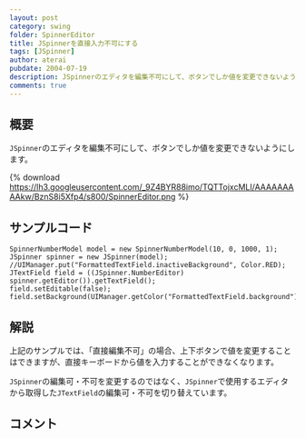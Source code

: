 ```yaml
---
layout: post
category: swing
folder: SpinnerEditor
title: JSpinnerを直接入力不可にする
tags: [JSpinner]
author: aterai
pubdate: 2004-07-19
description: JSpinnerのエディタを編集不可にして、ボタンでしか値を変更できないようにします。
comments: true
---
```

## 概要
`JSpinner`のエディタを編集不可にして、ボタンでしか値を変更できないようにします。

{% download https://lh3.googleusercontent.com/_9Z4BYR88imo/TQTTojxcMLI/AAAAAAAAAkw/BznS8i5Xfp4/s800/SpinnerEditor.png %}

## サンプルコード
<pre class="prettyprint"><code>SpinnerNumberModel model = new SpinnerNumberModel(10, 0, 1000, 1);
JSpinner spinner = new JSpinner(model);
//UIManager.put("FormattedTextField.inactiveBackground", Color.RED);
JTextField field = ((JSpinner.NumberEditor) spinner.getEditor()).getTextField();
field.setEditable(false);
field.setBackground(UIManager.getColor("FormattedTextField.background"));
</code></pre>

## 解説
上記のサンプルでは、「直接編集不可」の場合、上下ボタンで値を変更することはできますが、直接キーボードから値を入力することができなくなります。

`JSpinner`の編集可・不可を変更するのではなく、`JSpinner`で使用するエディタから取得した`JTextField`の編集可・不可を切り替えています。

## コメント

